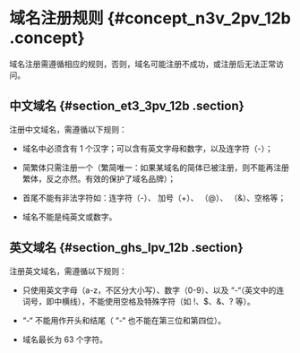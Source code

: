 # 域名注册规则 {#concept_n3v_2pv_12b .concept}

域名注册需遵循相应的规则，否则，域名可能注册不成功，或注册后无法正常访问。

## 中文域名 {#section_et3_3pv_12b .section}

注册中文域名，需遵循以下规则：

-   域名中必须含有 1 个汉字；可以含有英文字母和数字，以及连字符（-）；

-   简繁体只需注册一个（繁简唯一：如果某域名的简体已被注册，则不能再注册繁体，反之亦然。有效的保护了域名品牌）；

-   首尾不能有非法字符如：连字符（-）、 加号（+）、 （@）、 （&）、空格等；

-   域名不能是纯英文或数字。


## 英文域名 {#section_ghs_lpv_12b .section}

注册英文域名，需遵循以下规则：

-   只使用英文字母（a-z，不区分大小写）、数字（0-9）、以及 “-“（英文中的连词号，即中横线），不能使用空格及特殊字符（如 !、$、&、? 等）。

-   “-“ 不能用作开头和结尾（ “-“ 也不能在第三位和第四位）。

-   域名最长为 63 个字符。


